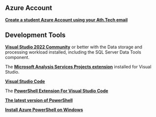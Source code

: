 ## Azure Account
**[Create a student Azure Account using your Ath.Tech email](https://azure.microsoft.com/en-us/free/students/)**


## Development Tools
**[Visual Studio 2022 Community](https://docs.microsoft.com/en-us/visualstudio/releases/2019/release-notes)**  or better with the Data storage and processing workload installed, including the SQL Server Data Tools component. 

The **[Microsoft Analysis Services Projects extension](https://marketplace.visualstudio.com/items?itemName=ProBITools.MicrosoftAnalysisServicesModelingProjects)** installed for Visual Studio.

**[Visual Studio Code](https://code.visualstudio.com/)**

The **[PowerShell Extension For Visual Studio Code](https://code.visualstudio.com/docs/languages/powershell)**

**[The latest version of PowerShell](https://apps.microsoft.com/store/detail/powershell/9MZ1SNWT0N5D?hl=en-us&gl=us)**

**[Install Azure PowerShell on Windows](https://learn.microsoft.com/en-us/powershell/azure/install-az-ps-msi?view=azps-9.1.0)**
